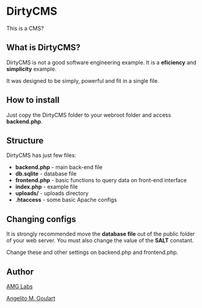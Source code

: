 # DirtyCMS
This is a CMS?

## What is DirtyCMS?

DirtyCMS is not a good software engineering example. It is a **eficiency** and **simplicity** example.

It was designed to be simply, powerful and fit in a single file.

## How to install

Just copy the DirtyCMS folder to your webroot folder and access **backend.php**.

## Structure

DirtyCMS has just few files:

* **backend.php** - main back-end file
* **db.sqlite** - database file
* **frontend.php** - basic functions to query data on front-end interface
* **index.php** - example file
* **uploads/** - uploads directory
* **.htaccess** - some basic Apache configs

## Changing configs

It is strongly recommended move the **database file** out of the public folder of your web server. You must also change the value of the **SALT** constant.

Change these and other settings on backend.php and frontend.php.

## Author

[AMG Labs](http://www.amglabs.net/)

[Angelito M. Goulart](http://www.angelitomg.com/)
